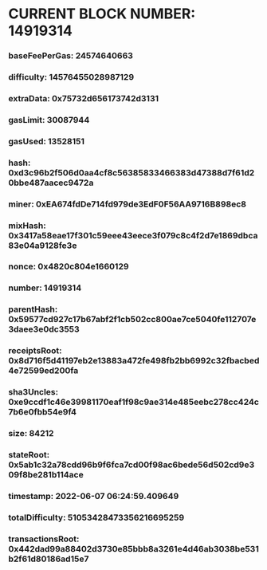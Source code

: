# CURRENT BLOCK NUMBER: 14919314

### baseFeePerGas: 24574640663
### difficulty: 14576455028987129
### extraData: 0x75732d656173742d3131
### gasLimit: 30087944
### gasUsed: 13528151
### hash: 0xd3c96b2f506d0aa4cf8c56385833466383d47388d7f61d20bbe487aacec9472a
### miner: 0xEA674fdDe714fd979de3EdF0F56AA9716B898ec8
### mixHash: 0x3417a58eae17f301c59eee43eece3f079c8c4f2d7e1869dbca83e04a9128fe3e
### nonce: 0x4820c804e1660129
### number: 14919314
### parentHash: 0x59577cd927c17b67abf2f1cb502cc800ae7ce5040fe112707e3daee3e0dc3553
### receiptsRoot: 0x8d716f5d41197eb2e13883a472fe498fb2bb6992c32fbacbed4e72599ed200fa
### sha3Uncles: 0xe9ccdf1c46e39981170eaf1f98c9ae314e485eebc278cc424c7b6e0fbb54e9f4
### size: 84212
### stateRoot: 0x5ab1c32a78cdd96b9f6fca7cd00f98ac6bede56d502cd9e309f8be281b114ace
### timestamp: 2022-06-07 06:24:59.409649
### totalDifficulty: 51053428473356216695259
### transactionsRoot: 0x442dad99a88402d3730e85bbb8a3261e4d46ab3038be531b2f61d80186ad15e7
